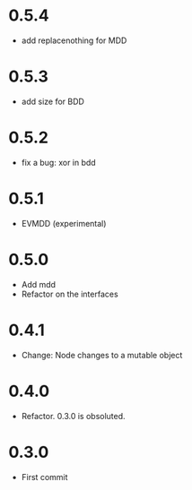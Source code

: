 # 0.5.4

- add replacenothing for MDD

# 0.5.3

- add size for BDD

# 0.5.2

- fix a bug: xor in bdd

# 0.5.1

- EVMDD (experimental)

# 0.5.0

- Add mdd
- Refactor on the interfaces

# 0.4.1

- Change: Node changes to a mutable object

# 0.4.0

- Refactor. 0.3.0 is obsoluted.

# 0.3.0

- First commit


